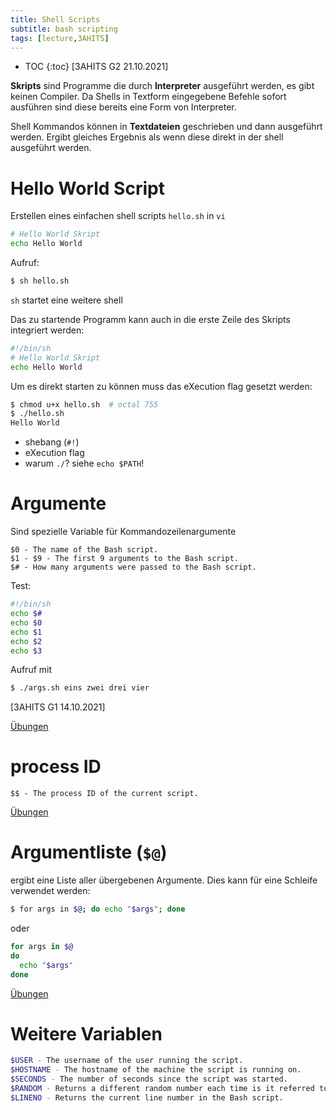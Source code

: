 ```yaml
---
title: Shell Scripts
subtitle: bash scripting
tags: [lecture,3AHITS]
---
```


* TOC
{:toc}
[3AHITS G2 21.10.2021]

**Skripts** sind Programme die durch **Interpreter** ausgeführt werden, es gibt keinen Compiler. Da Shells in Textform eingegebene Befehle sofort ausführen sind diese bereits eine Form von Interpreter.

Shell Kommandos können in **Textdateien** geschrieben und dann ausgeführt werden. Ergibt gleiches Ergebnis als wenn diese direkt in der shell ausgeführt werden.



# Hello World Script

Erstellen eines einfachen shell scripts `hello.sh` in `vi`

```sh
# Hello World Skript
echo Hello World
```

Aufruf:

```sh
$ sh hello.sh
```

`sh` startet eine weitere shell

Das zu startende Programm kann auch in die erste Zeile des Skripts integriert werden:

```bash
#!/bin/sh
# Hello World Skript
echo Hello World
```

Um es direkt starten zu können muss das eXecution flag gesetzt werden:

```bash
$ chmod u+x hello.sh  # octal 755
$ ./hello.sh
Hello World
```


- shebang (`#!`)
- eXecution flag
- warum `./`? siehe `echo $PATH`!



# Argumente

Sind spezielle Variable für Kommandozeilenargumente

```
$0 - The name of the Bash script.
$1 - $9 - The first 9 arguments to the Bash script.
$# - How many arguments were passed to the Bash script.
```

Test:

```sh
#!/bin/sh
echo $#
echo $0
echo $1
echo $2
echo $3
```

Aufruf mit

```sh
$ ./args.sh eins zwei drei vier
```



[3AHITS G1 14.10.2021]

[Übungen](02b_scripts_ue)



# process ID

```
$$ - The process ID of the current script.
```

[Übungen](02c_scripts_ue)



# Argumentliste (`$@`)

ergibt eine Liste aller übergebenen Argumente. Dies kann für eine Schleife verwendet werden:

```sh
$ for args in $@; do echo "$args"; done
```

oder

```sh
for args in $@
do
  echo "$args"
done
```

[Übungen](02d_scripts_ue)



# Weitere Variablen

```sh
$USER - The username of the user running the script.
$HOSTNAME - The hostname of the machine the script is running on.
$SECONDS - The number of seconds since the script was started.
$RANDOM - Returns a different random number each time is it referred to.
$LINENO - Returns the current line number in the Bash script.
```


